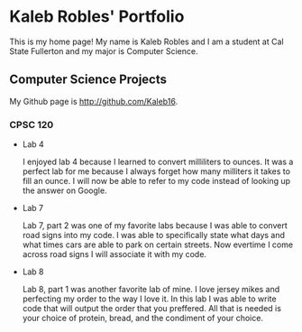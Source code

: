 # Kaleb Robles' Portfolio

This is my home page! My name is Kaleb Robles and I am a student at Cal State Fullerton and my major is Computer Science.

## Computer Science Projects

My Github page is http://github.com/Kaleb16.

### CPSC 120

* Lab 4

    I enjoyed lab 4 because I learned to convert milliliters to ounces. It was a perfect lab for me because I always forget how many milliters it takes to fill an ounce. I will now be able to refer to my code instead of looking up the answer on Google. 

* Lab 7

    Lab 7, part 2 was one of my favorite labs because I was able to convert road signs into my code. I was able to specifically state what days and what times cars are able to park on certain streets. Now evertime I come across road signs I will associate it with my code.

* Lab 8

    Lab 8, part 1 was another favorite lab of mine. I love jersey mikes and perfecting my order to the way I love it. In this lab I was able to write code that will output the order that you preffered. All that is needed is your choice of protein, bread, and the condiment of your choice.